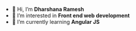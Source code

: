 - 👋 Hi, I’m <b>Dharshana Ramesh</b>
- 👀 I’m interested in <b>Front end web development</b>
- 🌱 I’m currently learning <b>Angular JS</b>

<!---
Dharshana-R/Dharshana-R is a ✨ special ✨ repository because its `README.md` (this file) appears on your GitHub profile.
You can click the Preview link to take a look at your changes.
--->
